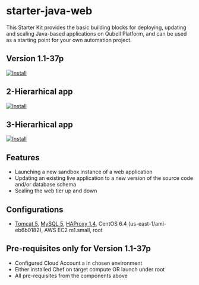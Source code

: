 starter-java-web
================

This Starter Kit provides the basic building blocks for deploying, updating and scaling Java-based applications on Qubell Platform, and can be used as a starting point for your own automation project.

Version 1.1-37p
-------------

[![Install](https://raw.github.com/qubell-bazaar/component-skeleton/master/img/install.png)](http://localhost:9000/applications/upload?metadataUrl=https://raw.githubusercontent.com/crazzysun/starter-java-web/master/meta.yml)


2-Hierarhical app
-----------------

[![Install](https://raw.github.com/qubell-bazaar/component-skeleton/master/img/install.png)](http://localhost:9000/applications/upload?metadataUrl=https://raw.githubusercontent.com/crazzysun/starter-java-web/master/meta_for_parent_childs.yml)

3-Hierarhical app
-----------------

[![Install](https://raw.github.com/qubell-bazaar/component-skeleton/master/img/install.png)](http://localhost:9000/applications/upload?metadataUrl=https://raw.githubusercontent.com/crazzysun/starter-java-web/master/meta_for_parent_parent_child.yml)

Features
--------

 - Launching a new sandbox instance of a web application
 - Updating an existing live application to a new version of the source code and/or database schema
 - Scaling the web tier up and down

Configurations
--------------
 - [Tomcat 5](https://github.com/qubell-bazaar/component-tomcat-dev), [MySQL 5](https://github.com/qubell-bazaar/component-mysql-dev), [HAProxy 1.4](https://github.com/qubell-bazaar/component-haproxy), CentOS 6.4 (us-east-1/ami-eb6b0182), AWS EC2 m1.small, root

Pre-requisites only for Version 1.1-37p
---------------------------------------
 - Configured Cloud Account a in chosen environment
 - Either installed Chef on target compute OR launch under root
 - All pre-requisites from the components above
